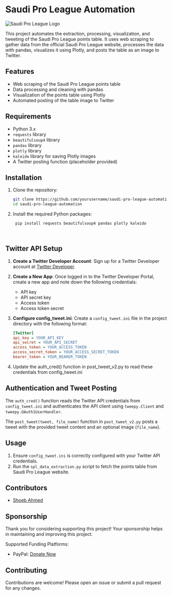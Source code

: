 # Saudi Pro League Automation
![Saudi Pro League Logo](https://github.com/shoeb370/saudi-pro-league-automation/assets/36133933/f2036546-9a68-4b2b-85ba-990394a338b2)

This project automates the extraction, processing, visualization, and tweeting of the Saudi Pro League points table. It uses web scraping to gather data from the official Saudi Pro League website, processes the data with pandas, visualizes it using Plotly, and posts the table as an image to Twitter.

## Features

- Web scraping of the Saudi Pro League points table
- Data processing and cleaning with pandas
- Visualization of the points table using Plotly
- Automated posting of the table image to Twitter

## Requirements

- Python 3.x
- `requests` library
- `beautifulsoup4` library
- `pandas` library
- `plotly` library
- `kaleido` library for saving Plotly images
- A Twitter posting function (placeholder provided)

## Installation

1. Clone the repository:
   ```bash
   git clone https://github.com/yourusername/saudi-pro-league-automation.git
   cd saudi-pro-league-automation
   
3. Install the required Python packages:
   ```bash
    pip install requests beautifulsoup4 pandas plotly kaleido

  

## Twitter API Setup

1. **Create a Twitter Developer Account**: Sign up for a Twitter Developer account at [Twitter Developer](https://developer.twitter.com/).
  
2. **Create a New App**: Once logged in to the Twitter Developer Portal, create a new app and note down the following credentials:
   - API key
   - API secret key
   - Access token
   - Access token secret
   
3. **Configure config_tweet.ini**: Create a `config_tweet.ini` file in the project directory with the following format:
   ```ini
   [Twitter]
   api_key = YOUR_API_KEY
   api_secret = YOUR_API_SECRET
   access_token = YOUR_ACCESS_TOKEN
   access_secret_token = YOUR_ACCESS_SECRET_TOKEN
   bearer_token = YOUR_BEARER_TOKEN
4. Update the auth_cred() function in post_tweet_v2.py to read these credentials from config_tweet.ini

## Authentication and Tweet Posting

The `auth_cred()` function reads the Twitter API credentials from `config_tweet.ini` and authenticates the API client using `tweepy.Client` and `tweepy.OAuth1UserHandler`.

The `post_tweet(tweet, file_name)` function in `post_tweet_v2.py` posts a tweet with the provided tweet content and an optional image (`file_name`).

## Usage

1. Ensure `config_tweet.ini` is correctly configured with your Twitter API credentials.
2. Run the `spl_data_extraction.py` script to fetch the points table from Saudi Pro League website.


## Contributors

- [Shoeb Ahmed](https://github.com/shoeb370)
## Sponsorship
Thank you for considering supporting this project! Your sponsorship helps in maintaining and improving this project.

Supported Funding Platforms:
- PayPal: [Donate Now](https://www.paypal.me/shoeb370)

## Contributing
Contributions are welcome! Please open an issue or submit a pull request for any changes.

